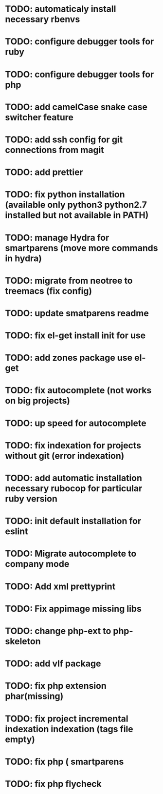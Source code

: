 # TODO: automaticaly install necessary rbenvs
# TODO: configure debugger tools for ruby
# TODO: configure debugger tools for php
# TODO: add camelCase snake case switcher feature
# TODO: add ssh config for git connections from magit
# TODO: add prettier
# TODO: fix python installation (available only python3 python2.7 installed but not available in PATH)
# TODO: manage Hydra for smartparens (move more commands in hydra)
# TODO: migrate from neotree to treemacs (fix config)
# TODO: update smatparens readme
# TODO: fix el-get install init for use
# TODO: add zones package use el-get
# TODO: fix autocomplete (not works on big projects)
# TODO: up speed for autocomplete
# TODO: fix indexation for projects without git (error indexation)
# TODO: add automatic installation necessary rubocop for particular ruby version
# TODO: init default installation for eslint
# TODO: Migrate autocomplete to company mode
# TODO: Add xml prettyprint
# TODO: Fix appimage missing libs
# TODO: change php-ext to php-skeleton
# TODO: add vlf package
# TODO: fix php extension phar(missing)
# TODO: fix project incremental indexation indexation (tags file empty)
# TODO: fix php ( smartparens
# TODO: fix php flycheck
